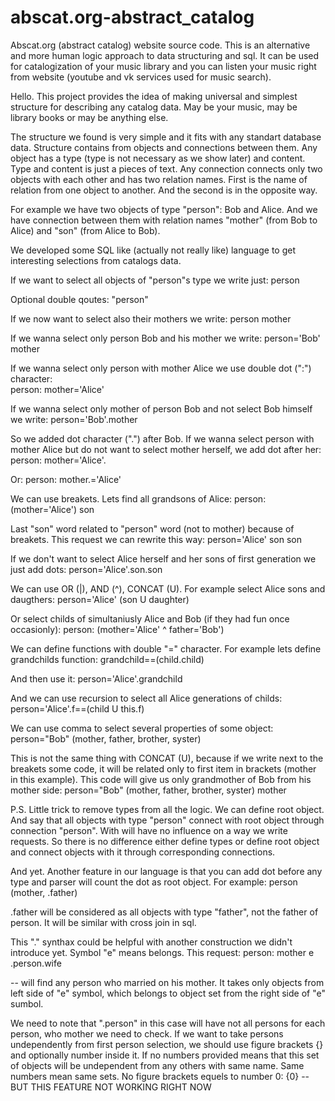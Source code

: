 # abscat.org-abstract_catalog
Abscat.org (abstract catalog) website source code. This is an alternative and more human logic approach to data structuring and sql. It can be used for catalogization of your music library and you can listen your music right from website (youtube and vk services used for music search).

Hello. This project provides the idea of making universal and simplest structure for describing any catalog data. 
May be your music, may be library books or may be anything else.

The structure we found is very simple and it fits with any standart database data.
Structure contains from objects and connections between them. Any object has a type (type is not necessary as we show later) and content. 
Type and content is just a pieces of text. Any connection connects only two objects with each other and has two relation names.
First is the name of relation from one object to another. And the second is in the opposite way.

For example we have two objects of type "person": Bob and Alice.
And we have connection between them with relation names "mother" (from Bob to Alice) and "son" (from Alice to Bob).

We developed some SQL like (actually not really like) language to get interesting selections from catalogs data.

If we want to select all objects of "person"s type we write just: 
person

Optional double qoutes: 
"person"

If we now want to select also their mothers we write: 
person mother

If we wanna select only person Bob and his mother we write:
person='Bob' mother

If we wanna  select only person with mother Alice we use double dot (":") character:  
person: mother='Alice'

If we wanna select only mother of person Bob and not select Bob himself we write: 
person='Bob'.mother

So we added dot character (".") after Bob.
If we wanna select person with mother Alice but do not want to select mother herself, we add dot after her: 
person: mother='Alice'.

Or:
person: mother.='Alice'

We can use breakets. Lets find all grandsons of Alice: 
person: (mother='Alice') son

Last "son" word related to "person" word (not to mother) because of breakets.
This request we can rewrite this way:
person='Alice' son son

If we don't want to select Alice herself and her sons of first generation we just add dots:
person='Alice'.son.son

We can use OR (|), AND (^), CONCAT (U). For example select Alice sons and daugthers:
person='Alice' (son U daughter)

Or select childs of simultaniusly Alice and Bob (if they had fun once occasionly):
person: (mother='Alice' ^ father='Bob')

We can define functions with double "=" character. For example lets define grandchilds function:
grandchild==(child.child)

And then use it:
person='Alice'.grandchild

And we can use recursion to select all Alice generations of childs:
person='Alice'.f==(child U this.f)

We can use comma to select several properties of some object:
person="Bob" (mother, father, brother, syster)

This is not the same thing with CONCAT (U), because if we write next to the breakets some code, it will be related only to first item in brackets (mother in this example).
This code will give us only grandmother of Bob from his mother side:
person="Bob" (mother, father, brother, syster) mother

P.S. Little trick to remove types from all the logic. We can define root object. And say that all objects with type "person" connect with root object through connection "person". With will have no influence on a way we write requests. So there is no difference either define types or define root object and connect objects with it through  corresponding connections.

And yet. Another feature in our language is that you can add dot before any type and parser will count the dot as root object.
For example: person (mother, .father)

.father will be considered as all objects with type "father", not the father of person. It will be similar with cross join in sql.

This "." synthax could be helpful with another construction we didn't introduce yet. Symbol "e" means belongs. 
This request: 
person: mother e .person.wife 

-- will find any person who married on his mother. It takes only objects from left side of "e" symbol, which belongs to object set from the right side of "e" sumbol.

We need to note that ".person" in this case will have not all persons for each person, who mother we need to check. If we want to take persons undependently from first person selection, we should use figure brackets {} and optionally number inside it. If no numbers provided means that this set of objects will be undependent from any others with same name. Same numbers mean same sets. No figure brackets equels to number 0: {0} -- BUT THIS FEATURE NOT WORKING RIGHT NOW
